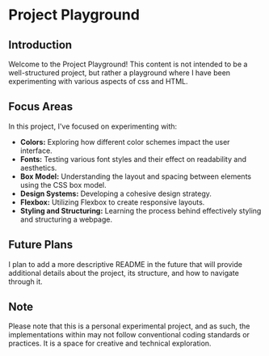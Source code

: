 # Project Playground

## Introduction

Welcome to the Project Playground! This content is not intended to be a well-structured project, but rather a playground where I have been experimenting with various aspects of css and HTML.

## Focus Areas

In this project, I've focused on experimenting with:

- **Colors:** Exploring how different color schemes impact the user interface.
- **Fonts:** Testing various font styles and their effect on readability and aesthetics.
- **Box Model:** Understanding the layout and spacing between elements using the CSS box model.
- **Design Systems:** Developing a cohesive design strategy.
- **Flexbox:** Utilizing Flexbox to create responsive layouts.
- **Styling and Structuring:** Learning the process behind effectively styling and structuring a webpage.

## Future Plans

I plan to add a more descriptive README in the future that will provide additional details about the project, its structure, and how to navigate through it.

## Note

Please note that this is a personal experimental project, and as such, the implementations within may not follow conventional coding standards or practices. It is a space for creative and technical exploration.
